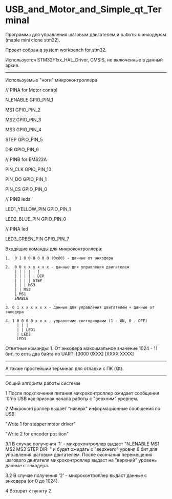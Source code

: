 # USB_and_Motor_and_Simple_qt_Terminal
Программа для управления шаговым двигателем и работы с энкодером (maple mini clone stm32). 

Проект собран в system workbench for stm32. 

Используется STM32F1xx_HAL_Driver, CMSIS, не включенные в данный архив.

_____________________________________________________________________________________________________________________________

Используемые "ноги" микроконтроллера

// PINA for Motor control

N_ENABLE  GPIO_PIN_1

MS1       GPIO_PIN_2

MS2       GPIO_PIN_3

MS3       GPIO_PIN_4

STEP      GPIO_PIN_5

DIR       GPIO_PIN_6


// PINB for EMS22A

PIN_CLK	  GPIO_PIN_10

PIN_DO 	  GPIO_PIN_1

PIN_CS 	  GPIO_PIN_0


// PINB leds

LED1_YELLOW_PIN   GPIO_PIN_1

LED2_BLUE_PIN     GPIO_PIN_0


// PINA led

LED3_GREEN_PIN    GPIO_PIN_7


Входящие команды для микроконтроллера:

    1.  0 1 0 0 0 0 0 0 (0x80) - данные от энкодера

    2.  0 0 x x x x x x - данные для управления двигателем
   	    | | | | | |
   	    | | | | | DIR
   	    | | | | STEP
   	    | | | MS3
   	    | | MS2
   	    | MS1
  	    ENABLE

    3. 0 1 x x x x x x - данные для управления двигателем + данные от энкодера

    4. 1 0 0 0 0 x x x - управление светодиодами (1 - ON, 0 - OFF)                                          
	  	 | | |
		 | | LED1
		 | LED2
		 LED3
	    
Ответные команды:
    1. От энкодера максимальное значение 1024 - 11 бит, то есть два байта по UART: [0000 0XXX] [XXXX XXXX]

_____________________________________________________________________________________________________________________________


А также простейший терминал для отладки с ПК (Qt).


_____________________________________________________________________________________________________________________________



Общий алгоритм работы системы

1 После подключения питания микроконтроллер ожидает сообщения '0'по USB как признак начала работы с "верхним" уровнем.

2 Микроконтроллер выдаёт "наверх" информационные сообщения по USB:

"Write 1 for stepper motor driver"

"Write 2 for encoder position"

3.1 В случае получения '1' - микроконтроллер выдаст "N_ENABLE MS1 MS2 MS3 STEP DIR: " и будет ожидать с "верхнего" уровня 6 бит 
для управления шаговым двигателем. После окончания перемещения шагового двигателя микроконтроллер выдаст на "верхний" уровень 
данные с энкодера.

3.2 В случае получения '2' - микроконтроллер выдаст данные с энкодера (от 0 до 1024).

4 Возврат к пункту 2.
